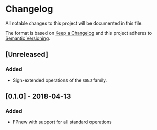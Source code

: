 # Changelog

All notable changes to this project will be documented in this file.

The format is based on [Keep a Changelog](http://keepachangelog.com/en/1.0.0/) and this project adheres to [Semantic Versioning](http://semver.org/spec/v2.0.0.html).

## [Unreleased]
### Added
- Sign-extended operations of the `SGNJ` family.

## [0.1.0] - 2018-04-13
### Added
- FPnew with support for all standard operations
